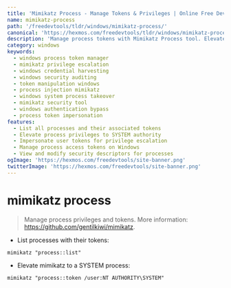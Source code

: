 ```yaml
---
title: 'Mimikatz Process - Manage Tokens & Privileges | Online Free DevTools by Hexmos'
name: mimikatz-process
path: '/freedevtools/tldr/windows/mimikatz-process/'
canonical: 'https://hexmos.com/freedevtools/tldr/windows/mimikatz-process/'
description: 'Manage process tokens with Mimikatz Process tool. Elevate privileges, and list processes with associated tokens for Windows security. Free online tool, no registration required.'
category: windows
keywords:
  - windows process token manager
  - mimikatz privilege escalation
  - windows credential harvesting
  - windows security auditing
  - token manipulation windows
  - process injection mimikatz
  - windows system process takeover
  - mimikatz security tool
  - windows authentication bypass
  - process token impersonation
features:
  - List all processes and their associated tokens
  - Elevate process privileges to SYSTEM authority
  - Impersonate user tokens for privilege escalation
  - Manage process access tokens on Windows
  - View and modify security descriptors for processes
ogImage: 'https://hexmos.com/freedevtools/site-banner.png'
twitterImage: 'https://hexmos.com/freedevtools/site-banner.png'
---
```


# mimikatz process

> Manage process privileges and tokens.
> More information: <https://github.com/gentilkiwi/mimikatz>.

- List processes with their tokens:

`mimikatz "process::list"`

- Elevate mimikatz to a SYSTEM process:

`mimikatz "process::token /user:NT AUTHORITY\SYSTEM"`

